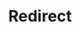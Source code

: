 ﻿---
layout: src/layouts/Redirect.astro
title: Redirect
redirect: https://yamldoc.liuyan.wang/docs/administration/high-availability/migrate
pubDate:  2023-01-01
navSearch: false
navSitemap: false
navMenu: false
---
